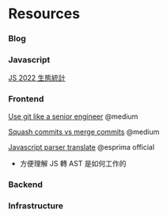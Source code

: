 # Resources

### Blog

### Javascript

[JS 2022 生態統計](https://2022.stateofjs.com/zh-Hant/)

### Frontend

[Use git like a senior engineer](https://medium.com/gitconnected/use-git-like-a-senior-engineer-ef6d741c898e) @medium

[Squash commits vs merge commits](https://betterprogramming.pub/why-i-prefer-regular-merge-commits-over-squash-commits-cadd22cff02c) @medium

[Javascript parser translate](https://esprima.org/demo/parse.html?code=let%20name%20%3D%20%27Carol%27%3B) @esprima official

- 方便理解 JS 轉 AST 是如何工作的

### Backend

### Infrastructure
